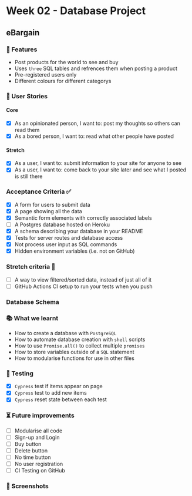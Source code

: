 # Week 02 - Database Project

## eBargain

### 🧱 Features

- Post products for the world to see and buy
- Uses `three` SQL tables and refrences them when posting a product
- Pre-registered users only
- Different colours for different categorys

### 📝 User Stories

#### Core

- [x] As an opinionated person, I want to: post my thoughts so others can read them
- [x] As a bored person, I want to: read what other people have posted

#### Stretch

- [x] As a user, I want to: submit information to your site for anyone to see
- [x] As a user, I want to: come back to your site later and see what I posted is still there

### Acceptance Criteria ✅

- [x] A form for users to submit data
- [x] A page showing all the data
- [x] Semantic form elements with correctly associated labels
- [ ] A Postgres database hosted on Heroku
- [x] A schema describing your database in your README
- [x] Tests for server routes and database access
- [x] Not process user input as SQL commands
- [x] Hidden environment variables (i.e. not on GitHub)

### Stretch criteria 🚂

- [ ] A way to view filtered/sorted data, instead of just all of it
- [ ] GitHub Actions CI setup to run your tests when you push

### Database Schema

### 📚 What we learnt

- How to create a database with `PostgreSQL`
- How to automate database creation with `shell` scripts
- How to use `Promise.all()` to collect multiple `promises`
- How to store variables outside of a `SQL` statement
- How to modularise functions for use in other files

### 🧪 Testing

- [x] `Cypress` test if items appear on page
- [x] `Cypress` test to add new items
- [x] `Cypress` reset state between each test

### ⏳ Future improvements

- [ ] Modularise all code
- [ ] Sign-up and Login
- [ ] Buy button
- [ ] Delete button
- [ ] No time button
- [ ] No user registration
- [ ] CI Testing on GitHub

### 👀 Screenshots
